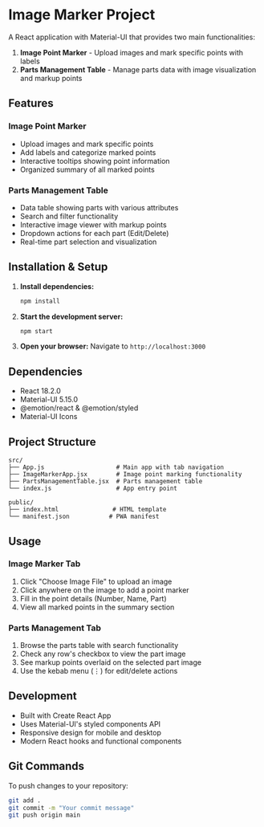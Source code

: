 # Image Marker Project

A React application with Material-UI that provides two main functionalities:

1. **Image Point Marker** - Upload images and mark specific points with labels
2. **Parts Management Table** - Manage parts data with image visualization and markup points

## Features

### Image Point Marker
- Upload images and mark specific points
- Add labels and categorize marked points
- Interactive tooltips showing point information
- Organized summary of all marked points

### Parts Management Table
- Data table showing parts with various attributes
- Search and filter functionality
- Interactive image viewer with markup points
- Dropdown actions for each part (Edit/Delete)
- Real-time part selection and visualization

## Installation & Setup

1. **Install dependencies:**
   ```bash
   npm install
   ```

2. **Start the development server:**
   ```bash
   npm start
   ```

3. **Open your browser:**
   Navigate to `http://localhost:3000`

## Dependencies

- React 18.2.0
- Material-UI 5.15.0
- @emotion/react & @emotion/styled
- Material-UI Icons

## Project Structure

```
src/
├── App.js                    # Main app with tab navigation
├── ImageMarkerApp.jsx        # Image point marking functionality
├── PartsManagementTable.jsx  # Parts management table
└── index.js                  # App entry point

public/
├── index.html               # HTML template
└── manifest.json           # PWA manifest
```

## Usage

### Image Marker Tab
1. Click "Choose Image File" to upload an image
2. Click anywhere on the image to add a point marker
3. Fill in the point details (Number, Name, Part)
4. View all marked points in the summary section

### Parts Management Tab
1. Browse the parts table with search functionality
2. Check any row's checkbox to view the part image
3. See markup points overlaid on the selected part image
4. Use the kebab menu (⋮) for edit/delete actions

## Development

- Built with Create React App
- Uses Material-UI's styled components API
- Responsive design for mobile and desktop
- Modern React hooks and functional components

## Git Commands

To push changes to your repository:
```bash
git add .
git commit -m "Your commit message"
git push origin main
```
